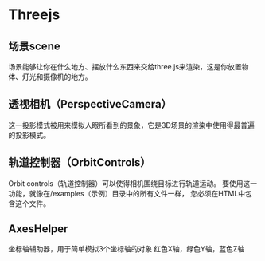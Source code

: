 # Threejs

## 场景scene
场景能够让你在什么地方、摆放什么东西来交给three.js来渲染，这是你放置物体、灯光和摄像机的地方。

## 透视相机（PerspectiveCamera）
这一投影模式被用来模拟人眼所看到的景象，它是3D场景的渲染中使用得最普遍的投影模式。

## 轨道控制器（OrbitControls）
Orbit controls（轨道控制器）可以使得相机围绕目标进行轨道运动。
要使用这一功能，就像在/examples（示例）目录中的所有文件一样， 您必须在HTML中包含这个文件。

## AxesHelper
坐标轴辅助器，用于简单模拟3个坐标轴的对象
红色X轴，绿色Y轴，蓝色Z轴
